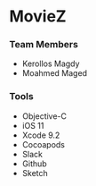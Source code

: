 # MovieZ

### Team Members
- Kerollos Magdy
- Moahmed Maged

### Tools
* Objective-C
* iOS 11
* Xcode 9.2
* Cocoapods
* Slack
* Github
* Sketch


